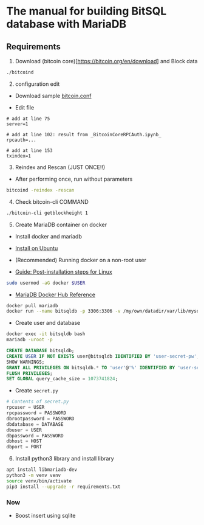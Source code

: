 # The manual for building BitSQL database with MariaDB

## Requirements

1. Download (bitcoin core)[https://bitcoin.org/en/download] and Block data

```bash
./bitcoind
```

2. configuration edit

- Download sample [bitcoin.conf](https://github.com/bitcoin/bitcoin/blob/master/share/examples/bitcoin.conf)

- Edit file

```
# add at line 75
server=1
    
# add at line 102: result from _BitcoinCoreRPCAuth.ipynb_
rpcauth=...

# add at line 153
txindex=1
```

3. Reindex and Rescan (JUST ONCE!!)

- After performing once, run without parameters

```bash
bitcoind -reindex -rescan
```

4. Check bitcoin-cli COMMAND

```bash
./bitcoin-cli getblockheight 1
```

5. Create MariaDB container on docker

- Install docker and mariadb

- [Install on Ubuntu](https://docs.docker.com/engine/install/ubuntu/)

- (Recommended) Running docker on a non-root user

- [Guide: Post-installation steps for Linux](https://docs.docker.com/engine/install/linux-postinstall/)

```bash
sudo usermod -aG docker $USER
```

- [MariaDB Docker Hub Reference](https://hub.docker.com/_/mariadb)

```bash
docker pull mariadb
docker run --name bitsqldb -p 3306:3306 -v /my/own/datadir/var/lib/mysql:/var/lib/mysql -e MARIADB_ROOT_PASSWORD=my-secret-pw -d mariadb:latest --innodb_buffer_pool_size=137438953472 --key_buffer_size=137438953472 --max_allowed_packet=1073741824
```

- Create user and database

```bash
docker exec -it bitsqldb bash
mariadb -uroot -p
```

```sql
CREATE DATABASE bitsqldb;
CREATE USER IF NOT EXISTS user@bitsqldb IDENTIFIED BY 'user-secret-pw';
SHOW WARNINGS;
GRANT ALL PRIVILEGES ON bitsqldb.* TO 'user'@'%' IDENTIFIED BY 'user-secret-pw';
FLUSH PRIVILEGES;
SET GLOBAL query_cache_size = 1073741824;
```

- Create `secret.py`

```python
# Contents of secret.py
rpcuser = USER
rpcpassword = PASSWORD
dbrootpassword = PASSWORD
dbdatabase = DATABASE
dbuser = USER
dbpassword = PASSWORD
dbhost = HOST
dbport = PORT
```

6. Install python3 library and install library

```bash
apt install libmariadb-dev
python3 -m venv venv
source venv/bin/activate
pip3 install --upgrade -r requirements.txt
```

### Now

- Boost insert using sqlite
